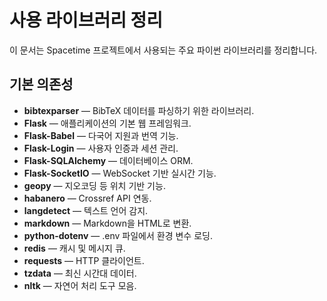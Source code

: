 # 사용 라이브러리 정리

이 문서는 Spacetime 프로젝트에서 사용되는 주요 파이썬 라이브러리를 정리합니다.

## 기본 의존성

- **bibtexparser** — BibTeX 데이터를 파싱하기 위한 라이브러리.
- **Flask** — 애플리케이션의 기본 웹 프레임워크.
- **Flask-Babel** — 다국어 지원과 번역 기능.
- **Flask-Login** — 사용자 인증과 세션 관리.
- **Flask-SQLAlchemy** — 데이터베이스 ORM.
- **Flask-SocketIO** — WebSocket 기반 실시간 기능.
- **geopy** — 지오코딩 등 위치 기반 기능.
- **habanero** — Crossref API 연동.
- **langdetect** — 텍스트 언어 감지.
- **markdown** — Markdown을 HTML로 변환.
- **python-dotenv** — .env 파일에서 환경 변수 로딩.
- **redis** — 캐시 및 메시지 큐.
- **requests** — HTTP 클라이언트.
- **tzdata** — 최신 시간대 데이터.
- **nltk** — 자연어 처리 도구 모음.

